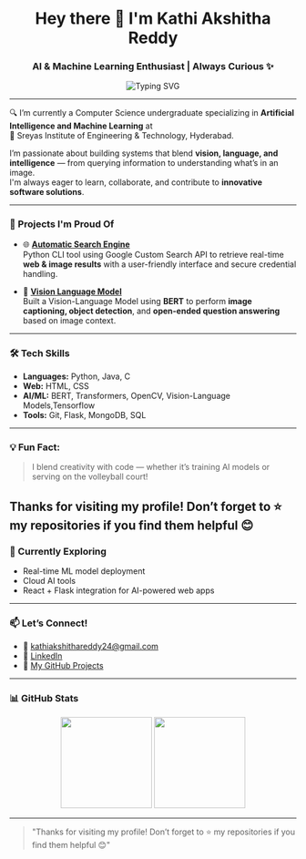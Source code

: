 <h1 align="center">Hey there 👋 I'm Kathi Akshitha Reddy</h1>
<h3 align="center">AI & Machine Learning Enthusiast | Always Curious ✨</h3>

<p align="center">
  <img src="https://readme-typing-svg.demolab.com?font=Fira+Code&pause=1000&width=450&lines=Engineering+the+Future+with+AI;Lifelong+Learner+%7C+Creative+Thinker;Let's+Build+Something+Great+Together!🌟" alt="Typing SVG" />
</p>

---

🔍 I’m currently a Computer Science undergraduate specializing in **Artificial Intelligence and Machine Learning** at  
📍 Sreyas Institute of Engineering & Technology, Hyderabad.

I’m passionate about building systems that blend **vision, language, and intelligence** — from querying information to understanding what’s in an image.  
I'm always eager to learn, collaborate, and contribute to **innovative software solutions**.

---

### 🚀 Projects I'm Proud Of

- 🌐 [**Automatic Search Engine**](https://github.com/kathiakshitha/Automatic-Search-Engine)  
  Python CLI tool using Google Custom Search API to retrieve real-time **web & image results** with a user-friendly interface and secure credential handling.

- 🧠 [**Vision Language Model**](https://github.com/kathiakshitha/Visual-Language-Model-for-Contextual-Image-Understanding-and-Query-Response)  
  Built a Vision-Language Model using **BERT** to perform **image captioning, object detection**, and **open-ended question answering** based on image context.

---

### 🛠️ Tech Skills

- **Languages:** Python, Java, C  
- **Web:** HTML, CSS  
- **AI/ML:** BERT, Transformers, OpenCV, Vision-Language Models,Tensorflow 
- **Tools:** Git, Flask, MongoDB, SQL

---

### 💡 Fun Fact:
> I blend creativity with code — whether it’s training AI models or serving on the volleyball court!

Thanks for visiting my profile! Don’t forget to ⭐ my repositories if you find them helpful 😊
---

### 🌱 Currently Exploring

- Real-time ML model deployment  
- Cloud AI tools  
- React + Flask integration for AI-powered web apps

---

### 📫 Let’s Connect!

- 📧 [kathiakshithareddy24@gmail.com](mailto:kathiakshithareddy24@gmail.com)  
- 🔗 [LinkedIn](https://www.linkedin.com/in/kathi-akshitha-reddy-32b382282/)  
- 🧠 [My GitHub Projects](https://github.com/kathiakshitha)

---

### 📊 GitHub Stats

<p align="center">
  <img src="https://github-readme-stats.vercel.app/api?username=kathiakshitha&show_icons=true&theme=radical" height="160" />
  <img src="https://github-readme-stats.vercel.app/api/top-langs/?username=kathiakshitha&layout=compact&theme=radical" height="160" />
</p>

---

> "Thanks for visiting my profile! Don’t forget to ⭐ my repositories if you find them helpful 😊"
